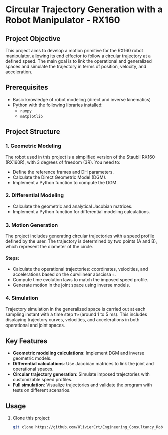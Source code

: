 # Circular Trajectory Generation with a Robot Manipulator - RX160

## Project Objective

This project aims to develop a motion primitive for the RX160 robot manipulator, allowing its end effector to follow a circular trajectory at a defined speed. The main goal is to link the operational and generalized spaces and simulate the trajectory in terms of position, velocity, and acceleration.

## Prerequisites

- Basic knowledge of robot modeling (direct and inverse kinematics)
- Python with the following libraries installed:
  - `numpy`
  - `matplotlib`
    
## Project Structure

### 1. Geometric Modeling

The robot used in this project is a simplified version of the Staubli RX160 (RX160R), with 3 degrees of freedom (3R). You need to:

- Define the reference frames and DH parameters.
- Calculate the Direct Geometric Model (DGM).
- Implement a Python function to compute the DGM.

### 2. Differential Modeling

- Calculate the geometric and analytical Jacobian matrices.
- Implement a Python function for differential modeling calculations.

### 3. Motion Generation

The project includes generating circular trajectories with a speed profile defined by the user. The trajectory is determined by two points (A and B), which represent the diameter of the circle.

#### Steps:
- Calculate the operational trajectories: coordinates, velocities, and accelerations based on the curvilinear abscissa `s`.
- Compute time evolution laws to match the imposed speed profile.
- Generate motion in the joint space using inverse models.

### 4. Simulation

Trajectory simulation in the generalized space is carried out at each sampling instant with a time step `Te` (around 1 to 5 ms). This includes displaying trajectory curves, velocities, and accelerations in both operational and joint spaces.

## Key Features

- **Geometric modeling calculations**: Implement DGM and inverse geometric models.
- **Differential calculations**: Use Jacobian matrices to link the joint and operational spaces.
- **Circular trajectory generation**: Simulate imposed trajectories with customizable speed profiles.
- **Full simulation**: Visualize trajectories and validate the program with tests on different scenarios.

## Usage

1. Clone this project:
   ```bash
   git clone https://github.com/OlivierCrt/Engineering_Consultancy_Robotic_Modeling/tree/main

